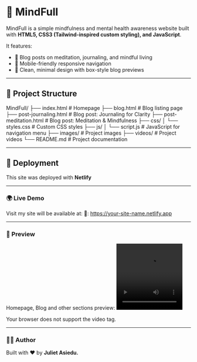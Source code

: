 # 🧠 MindFull

MindFull is a simple mindfulness and mental health awareness website built with **HTML5, CSS3 (Tailwind-inspired custom styling), and JavaScript**.  

It features:
- 🧘 Blog posts on meditation, journaling, and mindful living  
- 📱 Mobile-friendly responsive navigation  
- 🎨 Clean, minimal design with box-style blog previews  

---
## 📂 Project Structure

MindFull/
├── index.html                      # Homepage
├── blog.html                       # Blog listing page
├── post-journaling.html            # Blog post: Journaling for Clarity
├── post-meditation.html            # Blog post: Meditation & Mindfulness
├── css/
│ └── styles.css                    # Custom CSS styles
├── js/
│ └── script.js                     # JavaScript for navigation menu
├── images/                         # Project images
├── videos/                         # Project videos
└── README.md                       # Project documentation

---
## 🚀 Deployment
This site was deployed with **Netlify**

---
### 🌍 Live Demo
Visit my site will be available at:
🔗: https://your-site-name.netlify.app

---
### 📸 Preview
Homepage, Blog and other sections preview:
<video controls width="180" height="180">
  <source src="videos/demo.mp4" type="video/mp4">
  <p>Your browser does not support the video tag.</p>
</video>

---
### 👩‍💻 Author
Built with ❤️ by **Juliet Asiedu.**